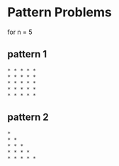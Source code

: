 # Pattern Problems

for n = 5

## pattern 1
    * * * * * 
    * * * * * 
    * * * * * 
    * * * * * 
    * * * * *

## pattern 2
    * 
    * * 
    * * * 
    * * * * 
    * * * * * 